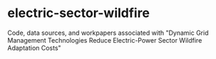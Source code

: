 # electric-sector-wildfire
Code, data sources, and workpapers associated with "Dynamic Grid Management Technologies Reduce Electric-Power Sector Wildfire Adaptation Costs"
